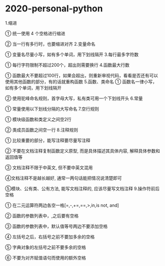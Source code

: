 # 2020-personal-python
1.缩进

① 统一使用 4 个空格进行缩进

② 当一行有多行时，也要缩进对齐
2.变量命名

① 变量名尽量小写，如有多个单词，用下划线隔开
3.每行最多字符数

① 每行字符限制不超过200个，超出则需要换行
4.函数最大行数

① 函数最大不要超过100行，如果会超出，则重新审视代码，看看是否还有可以使用其他函数的部分，有的话就重构函数
5.函数、类命名 ① 函数名一律小写，如有多个单词，用下划线隔开

② 使用驼峰命名规则，首字母大写，私有类可用一个下划线开头
6.常量

① 常量使用以下划线分隔的大写命名
7.空行规则

① 模块级函数和类定义之间空2行

② 类成员函数之间空一行
8.注释规则

① 比较重要的部分，能写注释要尽量写注释

② 不要在文档注释复制函数定义原型, 而是具体描述其具体内容, 解释具体参数和返回值等

③ 文档注释不限于中英文, 但不要中英文混用

④文档注释不是越长越好, 通常一两句话能把情况说清楚即可

⑤模块、公有类、公有方法, 能写文档注释的, 应该尽量写文档注释
9.操作符前后空格

① 在二元运算符两边各空一格[=,-,+=,==,>,in,is not, and]

② 函数的参数列表中，,之后要有空格

③ 函数的参数列表中，默认值等号两边不要添加空格

④ 左括号之后，右括号之前不要加多余的空格

⑤ 字典对象的左括号之前不要多余的空格

⑥ 不要为对齐赋值语句而使用的额外空格
